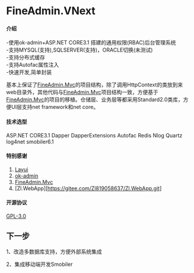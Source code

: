 # FineAdmin.VNext

#### 介绍

  -使用ok-admin+ASP.NET CORE3.1 搭建的通用权限(RBAC)后台管理系统<br>
  -支持MYSQL(支持),SQLSERVER(支持)，ORACLE切换(未测试)<br>
  -支持分布式缓存<br>
  -支持Autofac属性注入<br>
  -快速开发,简单封装<br>

   基本上保证了[FineAdmin.Mvc](https://gitee.com/Liu_Cabbage/FineAdmin.Mvc.git)的项目结构，除了调用HttpContext的类放到来web目录外，其他代码与[FineAdmin.Mvc](https://gitee.com/Liu_Cabbage/FineAdmin.Mvc.git)项目结构一致，方便基于[FineAdmin.Mvc](https://gitee.com/Liu_Cabbage/FineAdmin.Mvc.git)的项目的移植。仓储层、业务层等都采用Standard2.0类库，方便UI层支持net framework和net core。

#### 技术选型

ASP.NET CORE3.1 Dapper DapperExtensions Autofac Redis Nlog Quartz log4net smobiler6.1

#### 特别感谢

1. [Layui](https://www.layui.com)
2. [ok-admin](https://gitee.com/bobi1234/ok-admin)
3. [FineAdmin.Mvc](https://gitee.com/Liu_Cabbage/FineAdmin.Mvc.git)
4. [Zl.WebApp][https://gitee.com/Zl819058637/Zl.WebApp.git]

#### 开源协议

[GPL-3.0](https://gitee.com/Liu_Cabbage/FineAdmin.Mvc/blob/master/LICENSE)

## 下一步

1、改造多数据库支持，方便外部系统集成

2、集成移动端开发Smobiler


